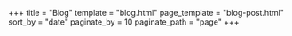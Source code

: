 +++
title = "Blog"
template = "blog.html"
page_template = "blog-post.html"
sort_by = "date"
paginate_by = 10
paginate_path = "page"
+++
